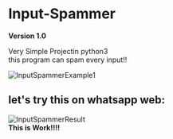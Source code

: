 # Input-Spammer

**Version 1.0**

Very Simple Projectin python3    
this program can spam every input!!  

![InputSpammerExample1](https://user-images.githubusercontent.com/52316309/88920392-71c58c80-d275-11ea-9d20-ffd7903205d1.PNG)

## let's try this on whatsapp web:         
![InputSpammerResult](https://user-images.githubusercontent.com/52316309/88920405-7a1dc780-d275-11ea-9ec2-61613917f9fc.PNG)        
**This is Work!!!!**


